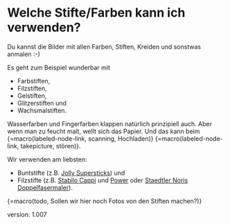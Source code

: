 # Welche Stifte/Farben kann ich verwenden?

Du kannst die Bilder mit allen Farben, Stiften, Kreiden und sonstwas anmalen :-)

Es geht zum Beispiel wunderbar mit

* Farbstiften,
* Filzstiften,
* Gelstiften,
* Glitzerstiften und
* Wachsmalstiften.

Wasserfarben und Fingerfarben klappen natürlich prinzipiell auch.
Aber wenn man zu feucht malt, wellt sich das Papier.
Und das kann beim {=macro(labeled-node-link, scanning, Hochladen)} {=macro(labeled-node-link, takepicture, stören)}.

Wir verwenden am liebsten:

* Buntstifte (z.B. [Jolly Supersticks](https://jolly.at/produkt-kategorie/farbstifte/supersticks/)) und
* Filzstifte (z.B. [Stabilo Cappi](https://www.stabilo.com/de/produkte/malenundzeichnen/filzstifte/stabilo-cappi/) und [Power](https://www.stabilo.com/de/shop/401/Filzstift-STABILO-power/kaufen) oder [Staedtler Noris Doppelfasermaler](https://www.staedtler.com/de/de/produkte/malen/filzstifte/noris-320-doppelfasermaler-320-nwp12/)).

{=macro(todo, Sollen wir hier noch Fotos von den Stiften machen?)}

version: 1.007
